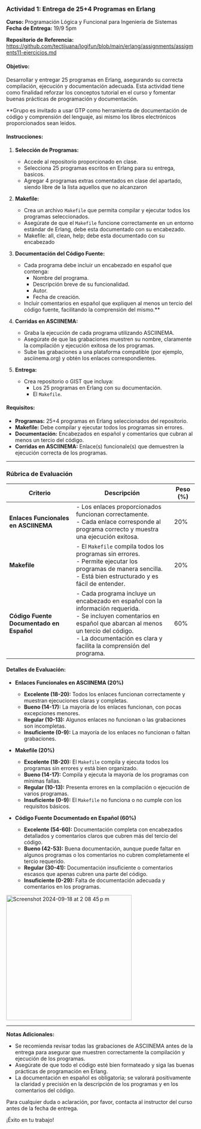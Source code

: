 ### **Actividad 1: Entrega de 25+4 Programas en Erlang**

**Curso:** Programación Lógica y Funcional para Ingeniería de Sistemas  
**Fecha de Entrega:** 19/9 5pm

**Repositorio de Referencia:** https://github.com/tectijuana/logifun/blob/main/erlang/assignments/assigments11-ejercicios.md

#### **Objetivo:**
Desarrollar y entregar 25 programas en Erlang, asegurando su correcta compilación, ejecución y documentación adecuada. Esta actividad tiene como finalidad reforzar los conceptos tutorial en el curso y fomentar buenas prácticas de programación y documentación.

**Grupo es invitado a usar GTP como herramienta de documentación de código y comprensión del lenguaje, asi mismo los libros electrónicos proporcionados sean leidos.

#### **Instrucciones:**

1. **Selección de Programas:**
   - Accede al repositorio proporcionado en clase.
   - Selecciona 25 programas escritos en Erlang para su entrega, basicos.
   - Agregar 4 programas extras comentados en clase del apartado, siendo libre de la lista aquellos que no alcanzaron

2. **Makefile:**
   - Crea un archivo `Makefile` que permita compilar y ejecutar todos los programas seleccionados.
   - Asegúrate de que el `Makefile` funcione correctamente en un entorno estándar de Erlang, debe esta documentado con su encabezado.
   - Makefile:  all, clean, help; debe esta documentado con su encabezado 

3. **Documentación del Código Fuente:**
   - Cada programa debe incluir un encabezado en español que contenga:
     - Nombre del programa.
     - Descripción breve de su funcionalidad.
     - Autor.
     - Fecha de creación.
   - Incluir comentarios en español que expliquen al menos un tercio del código fuente, facilitando la comprensión del mismo.**

4. **Corridas en ASCIINEMA:**
   - Graba la ejecución de cada programa utilizando ASCIINEMA.
   - Asegúrate de que las grabaciones muestren su nombre, claramente la compilación y ejecución exitosa de los programas.
   - Sube las grabaciones a una plataforma compatible (por ejemplo, asciinema.org) y obtén los enlaces correspondientes.

5. **Entrega:**
   - Crea repositorio o GIST que incluya:
     - Los 25 programas en Erlang con su documentación.
     - El `Makefile`.


#### **Requisitos:**
- **Programas:** 25+4 programas en Erlang seleccionados del repositorio.
- **Makefile:** Debe compilar y ejecutar todos los programas sin errores.
- **Documentación:** Encabezados en español y comentarios que cubran al menos un tercio del código.
- **Corridas en ASCIINEMA:** Enlace(s) funcionale(s) que demuestren la ejecución correcta de los programas.

---

### **Rúbrica de Evaluación**

| **Criterio**                                         | **Descripción**                                                                                                                                                        | **Peso (%)** |
|------------------------------------------------------|------------------------------------------------------------------------------------------------------------------------------------------------------------------------|--------------|
| **Enlaces Funcionales en ASCIINEMA**                 | - Los enlaces proporcionados funcionan correctamente.<br>- Cada enlace corresponde al programa correcto y muestra una ejecución exitosa.                                 | 20%          |
| **Makefile**                                         | - El `Makefile` compila todos los programas sin errores.<br>- Permite ejecutar los programas de manera sencilla.<br>- Está bien estructurado y es fácil de entender.      | 20%          |
| **Código Fuente Documentado en Español**             | - Cada programa incluye un encabezado en español con la información requerida.<br>- Se incluyen comentarios en español que abarcan al menos un tercio del código.<br>- La documentación es clara y facilita la comprensión del programa. | 60%          |

#### **Detalles de Evaluación:**

- **Enlaces Funcionales en ASCIINEMA (20%)**
  - **Excelente (18-20):** Todos los enlaces funcionan correctamente y muestran ejecuciones claras y completas.
  - **Bueno (14-17):** La mayoría de los enlaces funcionan, con pocas excepciones menores.
  - **Regular (10-13):** Algunos enlaces no funcionan o las grabaciones son incompletas.
  - **Insuficiente (0-9):** La mayoría de los enlaces no funcionan o faltan grabaciones.

- **Makefile (20%)**
  - **Excelente (18-20):** El `Makefile` compila y ejecuta todos los programas sin errores y está bien organizado.
  - **Bueno (14-17):** Compila y ejecuta la mayoría de los programas con mínimas fallas.
  - **Regular (10-13):** Presenta errores en la compilación o ejecución de varios programas.
  - **Insuficiente (0-9):** El `Makefile` no funciona o no cumple con los requisitos básicos.

- **Código Fuente Documentado en Español (60%)**
  - **Excelente (54-60):** Documentación completa con encabezados detallados y comentarios claros que cubren más del tercio del código.
  - **Bueno (42-53):** Buena documentación, aunque puede faltar en algunos programas o los comentarios no cubren completamente el tercio requerido.
  - **Regular (30-41):** Documentación insuficiente o comentarios escasos que apenas cubren una parte del código.
  - **Insuficiente (0-29):** Falta de documentación adecuada y comentarios en los programas.
<img width="335" alt="Screenshot 2024-09-18 at 2 08 45 p m" src="https://github.com/user-attachments/assets/e1ea3a37-ba5a-44cd-b5dc-b4b003017f6b">

---

**Notas Adicionales:**
- Se recomienda revisar todas las grabaciones de ASCIINEMA antes de la entrega para asegurar que muestren correctamente la compilación y ejecución de los programas.
- Asegúrate de que todo el código esté bien formateado y siga las buenas prácticas de programación en Erlang.
- La documentación en español es obligatoria; se valorará positivamente la claridad y precisión en la descripción de los programas y en los comentarios del código.

Para cualquier duda o aclaración, por favor, contacta al instructor del curso antes de la fecha de entrega.

¡Éxito en tu trabajo!

